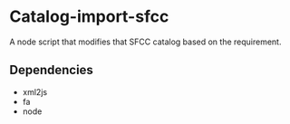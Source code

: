 # Catalog-import-sfcc
A node script that modifies that SFCC catalog based on the requirement. 

## Dependencies
- xml2js
- fa
- node
